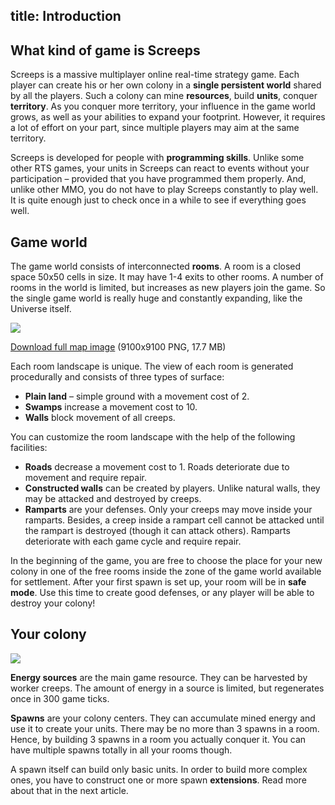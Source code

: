 title: Introduction
---

## What kind of game is Screeps

Screeps is a massive multiplayer online real-time strategy game. Each player can create his or her own colony in a **single persistent world** shared by all the players. Such a colony can mine **resources**, build **units**, conquer **territory**. As you conquer more territory, your influence in the game world grows, as well as your abilities to expand your footprint. However, it requires a lot of effort on your part, since multiple players may aim at the same territory.

Screeps is developed for people with **programming skills**. Unlike some other RTS games, your units in Screeps can react to events without your participation – provided that you have programmed them properly. And, unlike other MMO, you do not have to play Screeps constantly to play well. It is quite enough just to check once in a while to see if everything goes well.

## Game world

The game world consists of interconnected **rooms**. A room is a closed space 50x50 cells in size. It may have 1-4 exits to other rooms. A number of rooms in the world is limited, but increases as new players join the game. So the single game world is really huge and constantly expanding, like the Universe itself.

[![](img/world-map.png)](http://static.screeps.com/map.png)

[Download full map image](http://static.screeps.com/map.png) (9100x9100 PNG, 17.7 MB)

Each room landscape is unique. The view of each room is generated procedurally and consists of three types of surface:

*   **Plain land** – simple ground with a movement cost of 2.
*   **Swamps** increase a movement cost to 10.
*   **Walls** block movement of all creeps. 

You can customize the room landscape with the help of the following facilities:

*   **Roads** decrease a movement cost to 1. Roads deteriorate due to movement and require repair.
*   **Constructed walls** can be created by players. Unlike natural walls, they may be attacked and destroyed by creeps.
*   **Ramparts** are your defenses. Only your creeps may move inside your ramparts. Besides, a creep inside a rampart cell cannot be attacked until the rampart is destroyed (though it can attack others). Ramparts deteriorate with each game cycle and require repair.

In the beginning of the game, you are free to choose the place for your new colony in one of the free rooms inside the zone of the game world available for settlement. After your first spawn is set up, your room will be in **safe mode**. Use this time to create good defenses, or any player will be able to destroy your colony!

## Your colony

**![](img/colony-center.png)**

**Energy sources** are the main game resource. They can be harvested by worker creeps. The amount of energy in a source is limited, but regenerates once in 300 game ticks.

**Spawns** are your colony centers. They can accumulate mined energy and use it to create your units. There may be no more than 3 spawns in a room. Hence, by building 3 spawns in a room you actually conquer it. You can have multiple spawns totally in all your rooms though.

A spawn itself can build only basic units. In order to build more complex ones, you have to construct one or more spawn **extensions**. Read more about that in the next article.
